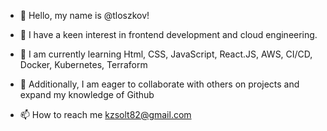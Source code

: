 - 👋 Hello, my name is @tloszkov!
- 👀 I have a keen interest in frontend development and cloud engineering.
- 🌱 I am currently learning Html, CSS, JavaScript, React.JS, AWS, CI/CD, Docker, Kubernetes, Terraform
- 💞️ Additionally, I am eager to collaborate with others on projects and expand my knowledge of Github

- 📫 How to reach me kzsolt82@gmail.com

<!---
tloszkov/tloszkov is a ✨ special ✨ repository because its `README.md` (this file) appears on your GitHub profile.
You can click the Preview link to take a look at your changes.
--->
